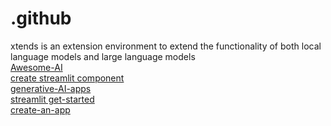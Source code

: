 # .github
xtends is an extension environment to extend the functionality of both local language models and large language models<br />
<a href="https://github.com/awe50me/Awesome-AI">Awesome-AI</a><br />
<a href="https://docs.streamlit.io/library/components/create">create streamlit component</a><br />
<a href="https://streamlit.io/generative-ai">generative-AI-apps</a><br />
<a href="https://docs.streamlit.io/library/get-started">streamlit get-started</a><br />
<a href="https://docs.streamlit.io/library/get-started/create-an-app">create-an-app</a><br />
